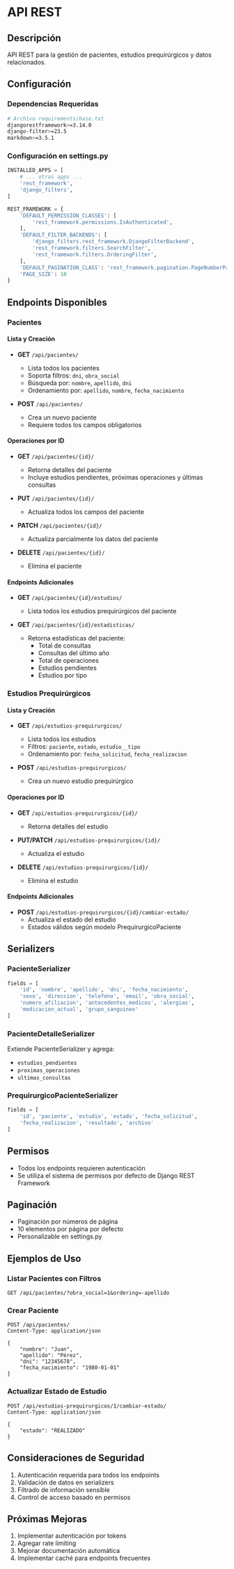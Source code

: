 # API REST

## Descripción
API REST para la gestión de pacientes, estudios prequirúrgicos y datos relacionados.

## Configuración

### Dependencias Requeridas
```bash
# Archivo requirements/base.txt
djangorestframework>=3.14.0
django-filter>=23.5
markdown>=3.5.1
```

### Configuración en settings.py
```python
INSTALLED_APPS = [
    # ... otras apps ...
    'rest_framework',
    'django_filters',
]

REST_FRAMEWORK = {
    'DEFAULT_PERMISSION_CLASSES': [
        'rest_framework.permissions.IsAuthenticated',
    ],
    'DEFAULT_FILTER_BACKENDS': [
        'django_filters.rest_framework.DjangoFilterBackend',
        'rest_framework.filters.SearchFilter',
        'rest_framework.filters.OrderingFilter',
    ],
    'DEFAULT_PAGINATION_CLASS': 'rest_framework.pagination.PageNumberPagination',
    'PAGE_SIZE': 10
}
```

## Endpoints Disponibles

### Pacientes

#### Lista y Creación
- **GET** `/api/pacientes/`
  - Lista todos los pacientes
  - Soporta filtros: `dni`, `obra_social`
  - Búsqueda por: `nombre`, `apellido`, `dni`
  - Ordenamiento por: `apellido`, `nombre`, `fecha_nacimiento`

- **POST** `/api/pacientes/`
  - Crea un nuevo paciente
  - Requiere todos los campos obligatorios

#### Operaciones por ID
- **GET** `/api/pacientes/{id}/`
  - Retorna detalles del paciente
  - Incluye estudios pendientes, próximas operaciones y últimas consultas

- **PUT** `/api/pacientes/{id}/`
  - Actualiza todos los campos del paciente

- **PATCH** `/api/pacientes/{id}/`
  - Actualiza parcialmente los datos del paciente

- **DELETE** `/api/pacientes/{id}/`
  - Elimina el paciente

#### Endpoints Adicionales
- **GET** `/api/pacientes/{id}/estudios/`
  - Lista todos los estudios prequirúrgicos del paciente

- **GET** `/api/pacientes/{id}/estadisticas/`
  - Retorna estadísticas del paciente:
    - Total de consultas
    - Consultas del último año
    - Total de operaciones
    - Estudios pendientes
    - Estudios por tipo

### Estudios Prequirúrgicos

#### Lista y Creación
- **GET** `/api/estudios-prequirurgicos/`
  - Lista todos los estudios
  - Filtros: `paciente`, `estado`, `estudio__tipo`
  - Ordenamiento por: `fecha_solicitud`, `fecha_realizacion`

- **POST** `/api/estudios-prequirurgicos/`
  - Crea un nuevo estudio prequirúrgico

#### Operaciones por ID
- **GET** `/api/estudios-prequirurgicos/{id}/`
  - Retorna detalles del estudio

- **PUT/PATCH** `/api/estudios-prequirurgicos/{id}/`
  - Actualiza el estudio

- **DELETE** `/api/estudios-prequirurgicos/{id}/`
  - Elimina el estudio

#### Endpoints Adicionales
- **POST** `/api/estudios-prequirurgicos/{id}/cambiar-estado/`
  - Actualiza el estado del estudio
  - Estados válidos según modelo PrequirurgicoPaciente

## Serializers

### PacienteSerializer
```python
fields = [
    'id', 'nombre', 'apellido', 'dni', 'fecha_nacimiento',
    'sexo', 'direccion', 'telefono', 'email', 'obra_social',
    'numero_afiliacion', 'antecedentes_medicos', 'alergias',
    'medicacion_actual', 'grupo_sanguineo'
]
```

### PacienteDetalleSerializer
Extiende PacienteSerializer y agrega:
- `estudios_pendientes`
- `proximas_operaciones`
- `ultimas_consultas`

### PrequirurgicoPacienteSerializer
```python
fields = [
    'id', 'paciente', 'estudio', 'estado', 'fecha_solicitud',
    'fecha_realizacion', 'resultado', 'archivo'
]
```

## Permisos
- Todos los endpoints requieren autenticación
- Se utiliza el sistema de permisos por defecto de Django REST Framework

## Paginación
- Paginación por números de página
- 10 elementos por página por defecto
- Personalizable en settings.py

## Ejemplos de Uso

### Listar Pacientes con Filtros
```http
GET /api/pacientes/?obra_social=1&ordering=-apellido
```

### Crear Paciente
```http
POST /api/pacientes/
Content-Type: application/json

{
    "nombre": "Juan",
    "apellido": "Pérez",
    "dni": "12345678",
    "fecha_nacimiento": "1980-01-01"
}
```

### Actualizar Estado de Estudio
```http
POST /api/estudios-prequirurgicos/1/cambiar-estado/
Content-Type: application/json

{
    "estado": "REALIZADO"
}
```

## Consideraciones de Seguridad
1. Autenticación requerida para todos los endpoints
2. Validación de datos en serializers
3. Filtrado de información sensible
4. Control de acceso basado en permisos

## Próximas Mejoras
1. Implementar autenticación por tokens
2. Agregar rate limiting
3. Mejorar documentación automática
4. Implementar caché para endpoints frecuentes 
